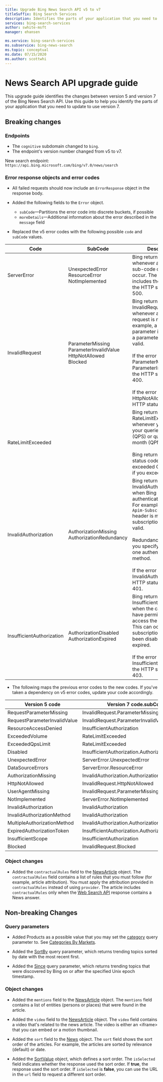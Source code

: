 ```yaml
---
title: Upgrade Bing News Search API v5 to v7
titleSuffix: Bing Search Services
description: Identifies the parts of your application that you need to update to use version 7.
services: bing-search-services
author: swhite-msft
manager: ehansen

ms.service: bing-search-services
ms.subservice: bing-news-search
ms.topic: conceptual
ms.date: 07/15/2020
ms.author: scottwhi
---
```


# News Search API upgrade guide

This upgrade guide identifies the changes between version 5 and version 7 of the Bing News Search API. Use this guide to help you identify the parts of your application that you need to update to use version 7.

## Breaking changes

### Endpoints

- The `cognitive` subdomain changed to `bing`. 
- The endpoint's version number changed from v5 to v7.

New search endpoint: `https://api.bing.microsoft.com/bing/v7.0/news/search`

### Error response objects and error codes

- All failed requests should now include an `ErrorResponse` object in the response body.

- Added the following fields to the `Error` object.  
  - `subCode`&mdash;Partitions the error code into discrete buckets, if possible
  - `moreDetails`&mdash;Additional information about the error described in the `message` field

- Replaced the v5 error codes with the following possible `code` and `subCode` values.

|Code|SubCode|Description
|-|-|-
|ServerError|UnexpectedError<br/>ResourceError<br/>NotImplemented|Bing returns ServerError whenever any of the sub-code conditions occur. The response includes these errors if the HTTP status code is 500.
|InvalidRequest|ParameterMissing<br/>ParameterInvalidValue<br/>HttpNotAllowed<br/>Blocked|Bing returns InvalidRequest whenever any part of the request is not valid. For example, a required parameter is missing or a parameter value is not valid.<br/><br/>If the error is ParameterMissing or ParameterInvalidValue, the HTTP status code is 400.<br/><br/>If the error is HttpNotAllowed, the HTTP status code 410.
|RateLimitExceeded||Bing returns RateLimitExceeded whenever you exceed your queries per second (QPS) or queries per month (QPM) quota.<br/><br/>Bing returns HTTP status code 429 if you exceeded QPS and 403 if you exceeded QPM.
|InvalidAuthorization|AuthorizationMissing<br/>AuthorizationRedundancy|Bing returns InvalidAuthorization when Bing cannot authenticate the caller. For example, the `Ocp-Apim-Subscription-Key` header is missing or the subscription key is not valid.<br/><br/>Redundancy occurs if you specify more than one authentication method.<br/><br/>If the error is InvalidAuthorization, the HTTP status code is 401.
|InsufficientAuthorization|AuthorizationDisabled<br/>AuthorizationExpired|Bing returns InsufficientAuthorization when the caller does not have permissions to access the resource. This can occur if the subscription key has been disabled or has expired. <br/><br/>If the error is InsufficientAuthorization, the HTTP status code is 403.

- The following maps the previous error codes to the new codes. If you've taken a dependency on v5 error codes, update your code accordingly.

|Version 5 code|Version 7 code.subCode
|-|-
|RequestParameterMissing|InvalidRequest.ParameterMissing
RequestParameterInvalidValue|InvalidRequest.ParameterInvalidValue
ResourceAccessDenied|InsufficientAuthorization
ExceededVolume|RateLimitExceeded
ExceededQpsLimit|RateLimitExceeded
Disabled|InsufficientAuthorization.AuthorizationDisabled
UnexpectedError|ServerError.UnexpectedError
DataSourceErrors|ServerError.ResourceError
AuthorizationMissing|InvalidAuthorization.AuthorizationMissing
HttpNotAllowed|InvalidRequest.HttpNotAllowed
UserAgentMissing|InvalidRequest.ParameterMissing
NotImplemented|ServerError.NotImplemented
InvalidAuthorization|InvalidAuthorization
InvalidAuthorizationMethod|InvalidAuthorization
MultipleAuthorizationMethod|InvalidAuthorization.AuthorizationRedundancy
ExpiredAuthorizationToken|InsufficientAuthorization.AuthorizationExpired
InsufficientScope|InsufficientAuthorization
Blocked|InvalidRequest.Blocked

### Object changes

- Added the `contractualRules` field to the [NewsArticle](reference/response-objects.md#newsarticle) object. The `contractualRules` field contains a list of rules that you must follow (for example, article attribution). You must apply the attribution provided in `contractualRules` instead of using `provider`. The article includes `contractualRules` only when the [Web Search API](../bing-web-search/overview.md) response contains a News answer.

## Non-breaking Changes

### Query parameters

- Added Products as a possible value that you may set the [category](reference/query-parameters.md#category) query parameter to. See [Categories By Markets](reference/query-parameters.md#news-categories-by-market).

- Added the [SortBy](reference/query-parameters.md#sortby) query parameter, which returns trending topics sorted by date with the most recent first.

- Added the [Since](reference/query-parameters.md#since) query parameter, which returns trending topics that were discovered by Bing on or after the specified Unix epoch timestamp.

### Object changes

- Added the `mentions` field to the [NewsArticle](reference/response-objects.md#newsarticle) object. The `mentions` field contains a list of entities (persons or places) that were found in the article.

- Added the `video` field to the [NewsArticle](reference/response-objects.md#newsarticle) object. The `video` field contains a video that's related to the news article. The video is either an \<iframe\> that you can embed or a motion thumbnail.

- Added the `sort` field to the [News](reference/response-objects.md#news) object. The `sort` field shows the sort order of the articles. For example, the articles are sorted by relevance (default) or date.

- Added the [SortValue](reference/response-objects.md#sortvalue) object, which defines a sort order. The `isSelected` field indicates whether the response used the sort order. If **true**, the response used the sort order. If `isSelected` is **false**, you can use the URL in the `url` field to request a different sort order.
